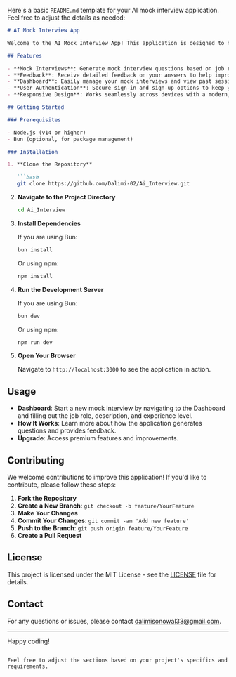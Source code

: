 Here's a basic `README.md` template for your AI mock interview application. Feel free to adjust the details as needed:

```markdown
# AI Mock Interview App

Welcome to the AI Mock Interview App! This application is designed to help users prepare for interviews by generating mock interview questions and providing feedback. It allows users to simulate real-world interview scenarios and receive personalized insights based on their responses.

## Features

- **Mock Interviews**: Generate mock interview questions based on job roles, descriptions, and experience levels.
- **Feedback**: Receive detailed feedback on your answers to help improve your interview skills.
- **Dashboard**: Easily manage your mock interviews and view past sessions.
- **User Authentication**: Secure sign-in and sign-up options to keep your data safe.
- **Responsive Design**: Works seamlessly across devices with a modern, user-friendly interface.

## Getting Started

### Prerequisites

- Node.js (v14 or higher)
- Bun (optional, for package management)

### Installation

1. **Clone the Repository**

   ```bash
   git clone https://github.com/Dalimi-02/Ai_Interview.git
   ```

2. **Navigate to the Project Directory**

   ```bash
   cd Ai_Interview
   ```

3. **Install Dependencies**

   If you are using Bun:
   ```bash
   bun install
   ```

   Or using npm:
   ```bash
   npm install
   ```

4. **Run the Development Server**

   If you are using Bun:
   ```bash
   bun dev
   ```

   Or using npm:
   ```bash
   npm run dev
   ```

5. **Open Your Browser**

   Navigate to `http://localhost:3000` to see the application in action.

## Usage

- **Dashboard**: Start a new mock interview by navigating to the Dashboard and filling out the job role, description, and experience level.
- **How It Works**: Learn more about how the application generates questions and provides feedback.
- **Upgrade**: Access premium features and improvements.

## Contributing

We welcome contributions to improve this application! If you'd like to contribute, please follow these steps:

1. **Fork the Repository**
2. **Create a New Branch**: `git checkout -b feature/YourFeature`
3. **Make Your Changes**
4. **Commit Your Changes**: `git commit -am 'Add new feature'`
5. **Push to the Branch**: `git push origin feature/YourFeature`
6. **Create a Pull Request**

## License

This project is licensed under the MIT License - see the [LICENSE](LICENSE) file for details.

## Contact

For any questions or issues, please contact [dalimisonowal33@gmail.com](dalimisonowal33@gmail.com).

---

Happy coding!
```

Feel free to adjust the sections based on your project's specifics and requirements.